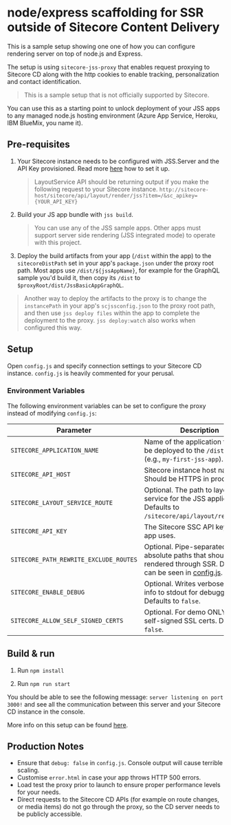 # node/express scaffolding for SSR outside of Sitecore Content Delivery

This is a sample setup showing one one of how you can configure rendering server on top of node.js and Express.

The setup is using `sitecore-jss-proxy` that enables request proxying to Sitecore CD along with the http cookies to enable tracking, personalization and contact identification.

> This is a sample setup that is not officially supported by Sitecore.

You can use this as a starting point to unlock deployment of your JSS apps to any managed node.js hosting environment (Azure App Service, Heroku, IBM BlueMix, you name it).

## Pre-requisites

1. Your Sitecore instance needs to be configured with JSS.Server and the API Key provisioned. Read more [here](https://jss.sitecore.net/#/setup/jss-server-install?id=jss-server-install) how to set it up.

   > LayoutService API should be returning output if you make the following request to your Sitecore instance. `http://sitecore-host/sitecore/api/layout/render/jss?item=/&sc_apikey={YOUR_API_KEY}`

1. Build your JS app bundle with `jss build`.

   > You can use any of the JSS sample apps. Other apps must support server side rendering (JSS integrated mode) to operate with this project.

1. Deploy the build artifacts from your app (`/dist` within the app) to the `sitecoreDistPath` set in your app's `package.json` under the proxy root path. Most apps use `/dist/${jssAppName}`, for example for the GraphQL sample you'd build it, then copy its `/dist` to `$proxyRoot/dist/JssBasicAppGraphQL`.

> Another way to deploy the artifacts to the proxy is to change the `instancePath` in your app's `scjssconfig.json` to the proxy root path, and then use `jss deploy files` within the app to complete the deployment to the proxy. `jss deploy:watch` also works when configured this way.

## Setup

Open `config.js` and specify connection settings to your Sitecore CD instance. `config.js` is heavily commented for your perusal.

### Environment Variables

The following environment variables can be set to configure the proxy instead of modifying `config.js`:

| Parameter                              | Description
-----------------------------------------|------------------------------------------------
| `SITECORE_APPLICATION_NAME`            | Name of the application that will be deployed to the `/dist` folder (e.g., `my-first-jss-app`).
| `SITECORE_API_HOST`                    | Sitecore instance host name. Should be HTTPS in production.
| `SITECORE_LAYOUT_SERVICE_ROUTE`        | Optional. The path to layout service for the JSS application. Defaults to `/sitecore/api/layout/render/jss`.
| `SITECORE_API_KEY`                     | The Sitecore SSC API key your app uses.
| `SITECORE_PATH_REWRITE_EXCLUDE_ROUTES` | Optional. Pipe-separated list of absolute paths that should not be rendered through SSR. Defaults can be seen in [config.js](./config.js).
| `SITECORE_ENABLE_DEBUG`                | Optional. Writes verbose request info to stdout for debugging. Defaults to `false`.
| `SITECORE_ALLOW_SELF_SIGNED_CERTS`     | Optional. For demo ONLY, allows self-signed SSL certs. Defaults to `false`.

## Build & run

1. Run `npm install`

1. Run `npm run start`

You should be able to see the following message:
`server listening on port 3000!` and see all the communication between this server and your Sitecore CD instance in the console.

More info on this setup can be found [here](https://jss.sitecore.net/#/application-modes?id=headless-server-side-rendering-mode).

## Production Notes

* Ensure that `debug: false` in `config.js`. Console output will cause terrible scaling.
* Customise `error.html` in case your app throws HTTP 500 errors.
* Load test the proxy prior to launch to ensure proper performance levels for your needs.
* Direct requests to the Sitecore CD APIs (for example on route changes, or media items) do not go through the proxy, so the CD server needs to be publicly accessible.
